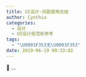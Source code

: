 ```yaml
---
title: UI设计-间距使用总结
author: Cynthia
categories:
  - 设计
  - UI设计规范和参考
tags:
  - "\U0001F353无\U0001F353"
date: 2019-06-19 09:33:02
---
```


🐰
...
<!--more-->

